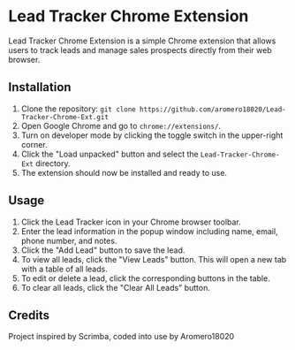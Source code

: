 # Lead Tracker Chrome Extension

Lead Tracker Chrome Extension is a simple Chrome extension that allows users to track leads and manage sales prospects directly from their web browser.

## Installation

1. Clone the repository: `git clone https://github.com/aromero18020/Lead-Tracker-Chrome-Ext.git`
2. Open Google Chrome and go to `chrome://extensions/`.
3. Turn on developer mode by clicking the toggle switch in the upper-right corner.
4. Click the "Load unpacked" button and select the `Lead-Tracker-Chrome-Ext` directory.
5. The extension should now be installed and ready to use.

## Usage

1. Click the Lead Tracker icon in your Chrome browser toolbar.
2. Enter the lead information in the popup window including name, email, phone number, and notes.
3. Click the "Add Lead" button to save the lead.
4. To view all leads, click the "View Leads" button. This will open a new tab with a table of all leads.
5. To edit or delete a lead, click the corresponding buttons in the table.
6. To clear all leads, click the "Clear All Leads" button.

## Credits

Project inspired by Scrimba, coded into use by Aromero18020
